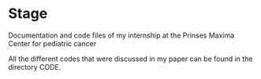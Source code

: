 # Stage

Documentation and code files of my internship at the Prinses Maxima Center for pediatric cancer

All the different codes that were discussed in my paper can be found in the directory CODE.
